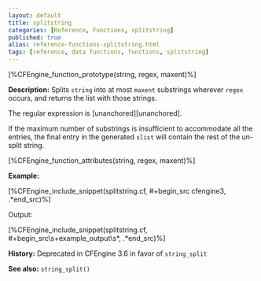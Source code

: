 ```yaml
---
layout: default
title: splitstring
categories: [Reference, Functions, splitstring]
published: true
alias: reference-functions-splitstring.html
tags: [reference, data functions, functions, splitstring]
---
```


[%CFEngine_function_prototype(string, regex, maxent)%]

**Description:** Splits `string` into at most `maxent` substrings wherever 
`regex` occurs, and  returns the list with those strings.

The regular expression is [unanchored][unanchored].

If the maximum number of substrings is insufficient to accommodate all
the entries, the final entry in the generated `slist` will contain the
rest of the un-split string.

[%CFEngine_function_attributes(string, regex, maxent)%]

**Example:**

[%CFEngine_include_snippet(splitstring.cf, #\+begin_src cfengine3, .*end_src)%]

Output:

[%CFEngine_include_snippet(splitstring.cf, #\+begin_src\s+example_output\s*, .*end_src)%]

**History:** Deprecated in CFEngine 3.6 in favor of `string_split`

**See also:** `string_split()`
